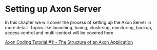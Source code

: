 # Setting up Axon Server

In this chapter we will cover the process of setting up the Axon Server in more detail. Topics like launching, tuning, clustering, monitoring, backup, access control and multi-context will be covered here.

[Axon Coding Tutorial \#1: - The Structure of an Axon Application](https://youtu.be/tqn9p8Duy54)

